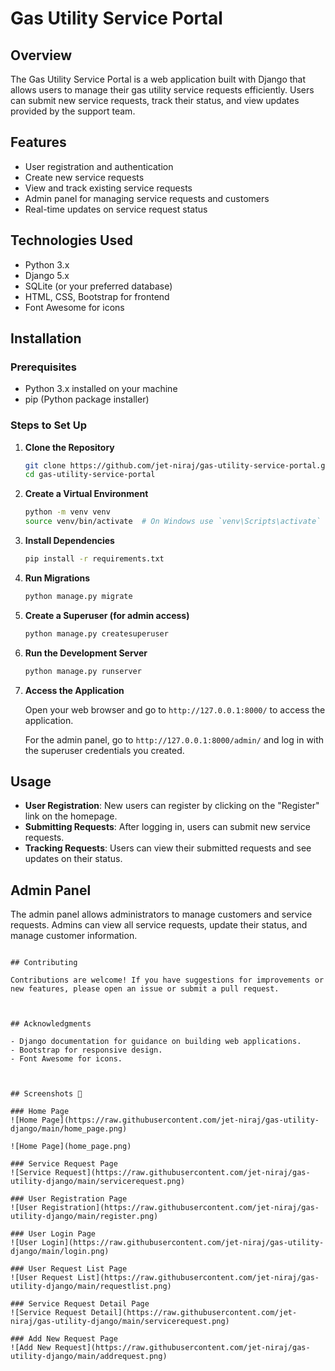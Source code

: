 # Gas Utility Service Portal

## Overview

The Gas Utility Service Portal is a web application built with Django that allows users to manage their gas utility service requests efficiently. Users can submit new service requests, track their status, and view updates provided by the support team.

## Features

- User registration and authentication
- Create new service requests
- View and track existing service requests
- Admin panel for managing service requests and customers
- Real-time updates on service request status

## Technologies Used

- Python 3.x
- Django 5.x
- SQLite (or your preferred database)
- HTML, CSS, Bootstrap for frontend
- Font Awesome for icons

## Installation

### Prerequisites

- Python 3.x installed on your machine
- pip (Python package installer)

### Steps to Set Up

1. **Clone the Repository**

   ```bash
   git clone https://github.com/jet-niraj/gas-utility-service-portal.git
   cd gas-utility-service-portal
   ```

2. **Create a Virtual Environment**

   ```bash
   python -m venv venv
   source venv/bin/activate  # On Windows use `venv\Scripts\activate`
   ```

3. **Install Dependencies**

   ```bash
   pip install -r requirements.txt
   ```

4. **Run Migrations**

   ```bash
   python manage.py migrate
   ```

5. **Create a Superuser (for admin access)**

   ```bash
   python manage.py createsuperuser
   ```

6. **Run the Development Server**

   ```bash
   python manage.py runserver
   ```

7. **Access the Application**

   Open your web browser and go to `http://127.0.0.1:8000/` to access the application.

   For the admin panel, go to `http://127.0.0.1:8000/admin/` and log in with the superuser credentials you created.

## Usage

- **User Registration**: New users can register by clicking on the "Register" link on the homepage.
- **Submitting Requests**: After logging in, users can submit new service requests.
- **Tracking Requests**: Users can view their submitted requests and see updates on their status.

## Admin Panel

The admin panel allows administrators to manage customers and service requests. Admins can view all service requests, update their status, and manage customer information.


```

## Contributing

Contributions are welcome! If you have suggestions for improvements or new features, please open an issue or submit a pull request.



## Acknowledgments

- Django documentation for guidance on building web applications.
- Bootstrap for responsive design.
- Font Awesome for icons.



## Screenshots 📸

### Home Page  
![Home Page](https://raw.githubusercontent.com/jet-niraj/gas-utility-django/main/home_page.png)

![Home Page](home_page.png)

### Service Request Page  
![Service Request](https://raw.githubusercontent.com/jet-niraj/gas-utility-django/main/servicerequest.png)

### User Registration Page  
![User Registration](https://raw.githubusercontent.com/jet-niraj/gas-utility-django/main/register.png)

### User Login Page  
![User Login](https://raw.githubusercontent.com/jet-niraj/gas-utility-django/main/login.png)

### User Request List Page  
![User Request List](https://raw.githubusercontent.com/jet-niraj/gas-utility-django/main/requestlist.png)

### Service Request Detail Page  
![Service Request Detail](https://raw.githubusercontent.com/jet-niraj/gas-utility-django/main/servicerequest.png)

### Add New Request Page  
![Add New Request](https://raw.githubusercontent.com/jet-niraj/gas-utility-django/main/addrequest.png)
